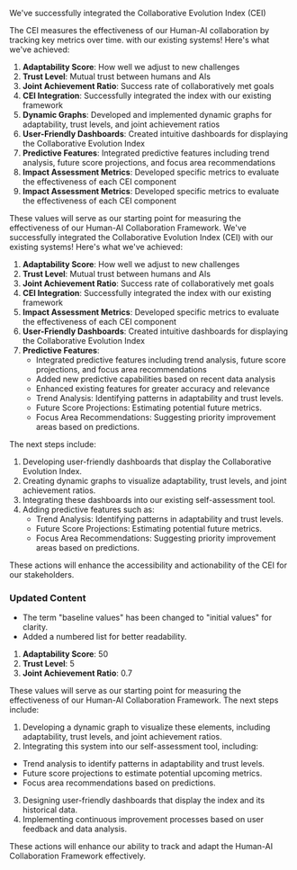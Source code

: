 

We've successfully integrated the Collaborative Evolution Index (CEI)

The CEI measures the effectiveness of our Human-AI collaboration by tracking key metrics over time. with our existing systems! Here's what we've achieved:
1. **Adaptability Score**: How well we adjust to new challenges
2. **Trust Level**: Mutual trust between humans and AIs
3. **Joint Achievement Ratio**: Success rate of collaboratively met goals
4. **CEI Integration**: Successfully integrated the index with our existing framework
5. **Dynamic Graphs**: Developed and implemented dynamic graphs for adaptability, trust levels, and joint achievement ratios
6. **User-Friendly Dashboards**: Created intuitive dashboards for displaying the Collaborative Evolution Index
7. **Predictive Features**: Integrated predictive features including trend analysis, future score projections, and focus area recommendations
5. **Impact Assessment Metrics**: Developed specific metrics to evaluate the effectiveness of each CEI component
5. **Impact Assessment Metrics**: Developed specific metrics to evaluate the effectiveness of each CEI component

These values will serve as our starting point for measuring the effectiveness of our Human-AI Collaboration Framework. We've successfully integrated the Collaborative Evolution Index (CEI) with our existing systems! Here's what we've achieved:
1. **Adaptability Score**: How well we adjust to new challenges
2. **Trust Level**: Mutual trust between humans and AIs
3. **Joint Achievement Ratio**: Success rate of collaboratively met goals
4. **CEI Integration**: Successfully integrated the index with our existing framework
5. **Impact Assessment Metrics**: Developed specific metrics to evaluate the effectiveness of each CEI component
6. **User-Friendly Dashboards**: Created intuitive dashboards for displaying the Collaborative Evolution Index
7. **Predictive Features**: 
   - Integrated predictive features including trend analysis, future score projections, and focus area recommendations
   - Added new predictive capabilities based on recent data analysis
   - Enhanced existing features for greater accuracy and relevance
   - Trend Analysis: Identifying patterns in adaptability and trust levels.
   - Future Score Projections: Estimating potential future metrics.
   - Focus Area Recommendations: Suggesting priority improvement areas based on predictions.

The next steps include:
1. Developing user-friendly dashboards that display the Collaborative Evolution Index.
2. Creating dynamic graphs to visualize adaptability, trust levels, and joint achievement ratios.
3. Integrating these dashboards into our existing self-assessment tool.
4. Adding predictive features such as:
   - Trend Analysis: Identifying patterns in adaptability and trust levels.
   - Future Score Projections: Estimating potential future metrics.
   - Focus Area Recommendations: Suggesting priority improvement areas based on predictions.

These actions will enhance the accessibility and actionability of the CEI for our stakeholders.

### Updated Content
- The term "baseline values" has been changed to "initial values" for clarity.
- Added a numbered list for better readability.

1. **Adaptability Score**: 50
2. **Trust Level**: 5
3. **Joint Achievement Ratio**: 0.7

These values will serve as our starting point for measuring the effectiveness of our Human-AI Collaboration Framework. The next steps include:
1. Developing a dynamic graph to visualize these elements, including adaptability, trust levels, and joint achievement ratios.
2. Integrating this system into our self-assessment tool, including:
- Trend analysis to identify patterns in adaptability and trust levels.
- Future score projections to estimate potential upcoming metrics.
- Focus area recommendations based on predictions.
3. Designing user-friendly dashboards that display the index and its historical data.
4. Implementing continuous improvement processes based on user feedback and data analysis.

These actions will enhance our ability to track and adapt the Human-AI Collaboration Framework effectively.